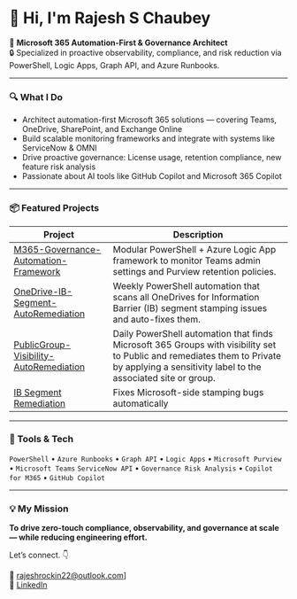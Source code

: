 # 👋 Hi, I'm Rajesh S Chaubey

🔧 **Microsoft 365 Automation-First & Governance Architect**  
🔒 Specialized in proactive observability, compliance, and risk reduction via PowerShell, Logic Apps, Graph API, and Azure Runbooks.

---

### 🔍 What I Do
- Architect automation-first Microsoft 365 solutions — covering Teams, OneDrive, SharePoint, and Exchange Online
- Build scalable monitoring frameworks and integrate with systems like ServiceNow & OMNI
- Drive proactive governance: License usage, retention compliance, new feature risk analysis
- Passionate about AI tools like GitHub Copilot and Microsoft 365 Copilot

---

### 📦 Featured Projects

| Project | Description |
|--------|-------------|
| [M365-Governance-Automation-Framework](https://github.com/rajeshm365/M365-Governance-Automation-Framework) | Modular PowerShell + Azure Logic App framework to monitor Teams admin settings and Purview retention policies. |
| [OneDrive-IB-Segment-AutoRemediation](https://github.com/rajeshm365/OneDrive-IB-Segment-AutoRemediation/tree/main) | Weekly PowerShell automation that scans all OneDrives for Information Barrier (IB) segment stamping issues and auto-fixes them. |
| [PublicGroup-Visibility-AutoRemediation](https://github.com/rajeshm365/PublicGroup-Visibility-AutoRemediation/tree/main) | Daily PowerShell automation that finds Microsoft 365 Groups with visibility set to Public and remediates them to Private by applying a sensitivity label to the associated site or group. |
| [IB Segment Remediation](https://github.com/yourhandle/onedrive-ib-remediation) | Fixes Microsoft-side stamping bugs automatically |

---

### 🧠 Tools & Tech

`PowerShell` • `Azure Runbooks` • `Graph API` • `Logic Apps` • `Microsoft Purview` • `Microsoft Teams` `ServiceNow API` • `Governance Risk Analysis` • `Copilot for M365` • `GitHub Copilot`

---

### 💡 My Mission
**To drive zero-touch compliance, observability, and governance at scale — while reducing engineering effort.**

Let’s connect. 👇

📧 rajeshrockin22@outlook.com]  
🔗 [LinkedIn](https://www.linkedin.com/in/rajesh-s-chaubey-a25418162/)
